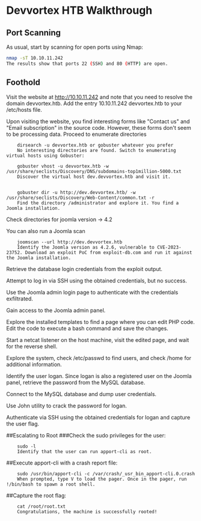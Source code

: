 # Devvortex HTB Walkthrough

## Port Scanning

As usual, start by scanning for open ports using Nmap:

```bash
nmap -sT 10.10.11.242
The results show that ports 22 (SSH) and 80 (HTTP) are open.
```
## Foothold

Visit the website at http://10.10.11.242 and note that you need to resolve the domain devvortex.htb. Add the entry 10.10.11.242 devvortex.htb to your /etc/hosts file.

Upon visiting the website, you find interesting forms like "Contact us" and "Email subscription" in the source code. However, these forms don't seem to be processing data. Proceed to enumerate directories 

		dirsearch -u devvortex.htb or gobuster whatever you prefer
		No interesting directories are found. Switch to enumerating virtual hosts using Gobuster:

		gobuster vhost -u devvortex.htb -w /usr/share/seclists/Discovery/DNS/subdomains-top1million-5000.txt
		Discover the virtual host dev.devvortex.htb and visit it.


		gobuster dir -u http://dev.devvortex.htb/ -w /usr/share/seclists/Discovery/Web-Content/common.txt -r
		Find the directory /administrator and explore it. You find a Joomla installation.

Check directories for joomla version -> 4.2

You can also run a Joomla scan

		joomscan --url http://dev.devvortex.htb
		Identify the Joomla version as 4.2.6, vulnerable to CVE-2023-23752. Download an exploit PoC from exploit-db.com and run it against the Joomla installation.

Retrieve the database login credentials from the exploit output.

Attempt to log in via SSH using the obtained credentials, but no success.

Use the Joomla admin login page to authenticate with the credentials exfiltrated.

Gain access to the Joomla admin panel.

Explore the installed templates to find a page where you can edit PHP code. Edit the code to execute a bash command and save the changes.

Start a netcat listener on the host machine, visit the edited page, and wait for the reverse shell.

Explore the system, check /etc/passwd to find users, and check /home for additional information.

Identify the user logan. Since logan is also a registered user on the Joomla panel, retrieve the password from the MySQL database.

Connect to the MySQL database and dump user credentials.

Use John utility to crack the password for logan.

Authenticate via SSH using the obtained credentials for logan and capture the user flag.

##Escalating to Root
###Check the sudo privileges for the user:

		sudo -l
		Identify that the user can run apport-cli as root.

##Execute apport-cli with a crash report file:

		sudo /usr/bin/apport-cli -c /var/crash/_usr_bin_apport-cli.0.crash
		When prompted, type V to load the pager. Once in the pager, run !/bin/bash to spawn a root shell.

##Capture the root flag:

		
		cat /root/root.txt
		Congratulations, the machine is successfully rooted!
